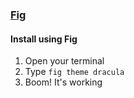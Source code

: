 ### [Fig](https://fig.io)

#### Install using Fig

1. Open your terminal
2. Type `fig theme dracula`
3. Boom! It's working